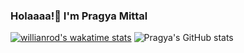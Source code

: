 ### Holaaaa!👋  I'm Pragya Mittal 
[![willianrod's wakatime stats](https://github-readme-stats.vercel.app/api/wakatime?username=pragyamittal0)](https://github.com/anuraghazra/github-readme-stats)
![Pragya's GitHub stats](https://github-readme-stats.vercel.app/api?username=pragyamittal0&show_icons=true&theme=dracula)


<!--
**pragyamittal0/pragyamittal0** is a ✨ _special_ ✨ repository because its `README.md` (this file) appears on your GitHub profile.

Here are some ideas to get you started:

- 🔭 I’m currently working on ...
- 🌱 I’m currently learning ...
- 👯 I’m looking to collaborate on ...
- 🤔 I’m looking for help with ...
- 💬 Ask me about ...
- 📫 How to reach me: ...
- 😄 Pronouns: ...
- ⚡ Fun fact: ...
-->
